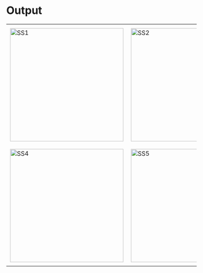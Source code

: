 # Output
<table>
  <tr>
    <td style="padding: 10px;"><img src="https://github.com/user-attachments/assets/e49bd361-0918-4826-a3ce-1cfa1e608789" alt="SS1" width="300"/></td>
    <td style="padding: 10px;"><img src="https://github.com/user-attachments/assets/0ff5b6b5-7bec-4afb-b4b6-5b6de8cf7563" alt="SS2" width="300"/></td>
    <td style="padding: 10px;"><img src="https://github.com/user-attachments/assets/639a684a-5097-4541-9a58-b1ae01d17527" alt="SS3" width="300"/></td>
  </tr>
  <tr>
    <td style="padding: 10px;"><img src="https://github.com/user-attachments/assets/f444b3fc-f9a8-4d19-81e9-fb17c7c8f884" alt="SS4" width="300"/></td>
    <td style="padding: 10px;"><img src="https://github.com/user-attachments/assets/13f0293d-a63a-4af8-94e9-388ecae5748f" alt="SS5" width="300"/></td>
  </tr>
</table>

